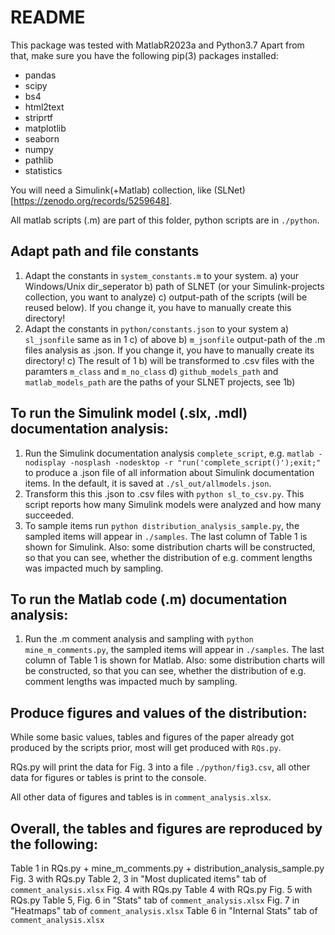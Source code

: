 # README

This package was tested with MatlabR2023a and Python3.7
Apart from that, make sure you have the following pip(3) packages installed:
- pandas
- scipy
- bs4
- html2text
- striprtf
- matplotlib
- seaborn
- numpy
- pathlib
- statistics

You will need a Simulink(+Matlab) collection, like (SLNet)[https://zenodo.org/records/5259648].

All matlab scripts (.m) are part of this folder, python scripts are in `./python`.


## Adapt path and file constants
1. Adapt the constants in `system_constants.m` to your system.
	a) your Windows/Unix dir_seperator
	b) path of SLNET (or your Simulink-projects collection, you want to analyze)
	c) output-path of the scripts (will be reused below). If you change it, you have to manually create this directory!
2. Adapt the constants in `python/constants.json` to your system
	a) `sl_jsonfile` same as in 1 c) of above
	b) `m_jsonfile` output-path of the .m files analysis as .json. If you change it, you have to manually create its directory!
	c) The result of 1 b) will be transformed to .csv files with the paramters `m_class` and `m_no_class`
	d) `github_models_path` and `matlab_models_path` are the paths of your SLNET projects, see 1b)

## To run the Simulink model (.slx, .mdl) documentation analysis:
1. Run the Simulink documentation analysis `complete_script`, e.g.
   `matlab -nodisplay -nosplash -nodesktop -r "run('complete_script()');exit;"` 
   to produce a .json file of all information about Simulink documentation items.
   In the default, it is saved at `./sl_out/allmodels.json`.
2. Transform this this .json to .csv files with `python sl_to_csv.py`. This script reports
	how many Simulink models were analyzed and how many succeeded.
3. To sample items run `python distribution_analysis_sample.py`, the sampled items will 
   appear in `./samples`. The last column of Table 1 is shown for Simulink.
   Also: some distribution charts will be constructed, so that you 
   can see, whether the distribution of e.g. comment lengths was impacted much by sampling.

## To run the Matlab code (.m) documentation analysis:
1. Run the .m comment analysis and sampling with `python mine_m_comments.py`, the sampled 
   items will appear in `./samples`. The last column of Table 1 is shown for Matlab.
   Also: some distribution charts will be constructed, so that you can see, whether the distribution of e.g. 
   comment lengths was impacted much by sampling.

## Produce figures and values of the distribution:
While some basic values, tables and figures of the paper already got produced by the scripts prior, 
most will get produced with `RQs.py`.

RQs.py will print the data for Fig. 3 into a file `./python/fig3.csv`, all other data for figures 
or tables is print to the console.

All other data of figures and tables is in `comment_analysis.xlsx`.



## Overall, the tables and figures are reproduced by the following:
Table 1 in RQs.py + mine_m_comments.py + distribution_analysis_sample.py
Fig. 3 with RQs.py
Table 2, 3 in "Most duplicated items" tab of `comment_analysis.xlsx`
Fig. 4 with RQs.py
Table 4 with RQs.py
Fig. 5 with RQs.py
Table 5, Fig. 6 in "Stats" tab of `comment_analysis.xlsx`
Fig. 7 in "Heatmaps" tab of `comment_analysis.xlsx`
Table 6 in "Internal Stats" tab of `comment_analysis.xlsx`